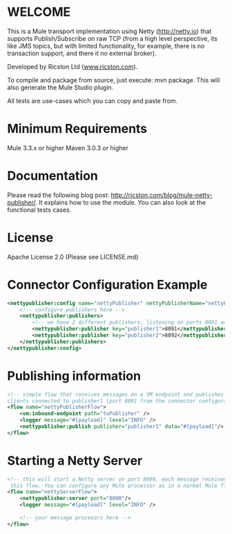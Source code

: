 WELCOME
=======
This is a Mule transport implementation using Netty (http://netty.io) that supports Publish/Subscribe on raw TCP (from a high level perspective, its like JMS topics, but with limited functionality, for example, there is no transaction support, and there it no external broker). 

Developed by Ricston Ltd (www.ricston.com).

To compile and package from source, just execute: mvn package. This will also generate the Mule Studio plugin.

All tests are use-cases which you can copy and paste from.

Minimum Requirements
====================

Mule 3.3.x or higher
Maven 3.0.3 or higher

Documentation
=============
Please read the following blog post: http://ricston.com/blog/mule-netty-publisher/. It explains how to use the module. You can also look at the functional tests cases.

License
========

Apache License 2.0 (Please see LICENSE.md)

Connector Configuration Example
===============================

```XML
<nettypublisher:config name="nettyPublisher" nettyPublisherName="nettyPublisher">
	<!-- configure publishers here -->
	<nettypublisher:publishers>
		<!-- we have 2 different publishers, listening on ports 8091 and 8092 -->
		<nettypublisher:publisher key="publisher1">8091</nettypublisher:publisher>
		<nettypublisher:publisher key="publisher2">8092</nettypublisher:publisher>
	</nettypublisher:publishers>
</nettypublisher:config>
```

Publishing information
======================

```XML
<!-- simple flow that receives messages on a VM endpoint and publishes to all 
clients connected to publisher1 (port 8091 from the connector configuration) -->
<flow name="nettyPublisherFlow">
    <vm:inbound-endpoint path="toPublisher" />
    <logger message="#[payload]" level="INFO" />
    <nettypublisher:publish publisher="publisher1" data="#[payload]"/>
</flow>
```

Starting a Netty Server
=======================

```XML
<!-- this will start a Netty server on port 8090, each message received will trigger
 this flow. You can configure any Mule processor as in a normal Mule flow -->
<flow name="nettyServerFlow">
    <nettypublisher:server port="8090"/>
    <logger message="#[payload]" level="INFO" />
    
    <!-- your message procesors here -->
</flow>
```